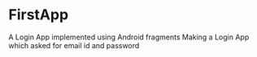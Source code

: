 # FirstApp
A Login App implemented using Android fragments
Making a Login App which asked for email id and password
